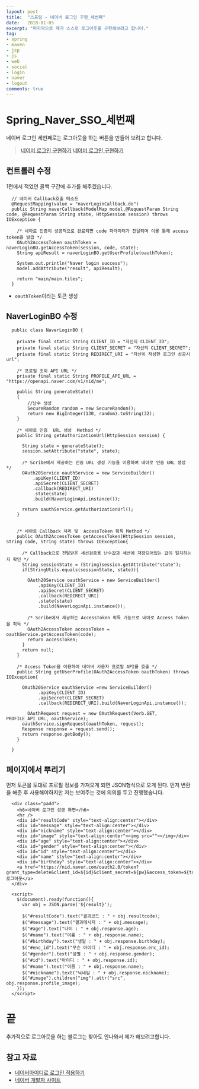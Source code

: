 ```yaml
---
layout: post
title:  "스프링 - 네이버 로그인 구현_세번째"
date:   2018-01-05
excerpt: "마지막으로 제가 스스로 로그아웃을 구현해보려고 합니다."
tag:
- spring
- maven
- jsp
- js
- web
- social
- login
- naver
- logout
comments: true
---
```


**Spring_Naver_SSO_세번째**
===
네이버 로그인 세번째로는 로그아웃을 하는 버튼을 만들어 보려고 합니다.

> [네이버 로그인 구현하기](https://seonhyungjo.github.io/Spring-NaverSSO_1/)
> [네이버 로그인 구현하기](https://seonhyungjo.github.io/Spring-NaverSSO_2/)

## 컨트롤러 수정
1편에서 적었던 콜백 구간에 추가를 해주겠습니다.

```
  // 네이버 Callback호출 메소드
  @RequestMapping(value = "naverLoginCallback.do")
  public String naverCallback(ModelMap model,@RequestParam String code, @RequestParam String state, HttpSession session) throws IOException {

    /* 네아로 인증이 성공적으로 완료되면 code 파라미터가 전달되며 이를 통해 access token을 발급 */
    OAuth2AccessToken oauthToken = naverLoginBO.getAccessToken(session, code, state);
    String apiResult = naverLoginBO.getUserProfile(oauthToken);

    System.out.println("Naver login success");
    model.addAttribute("result", apiResult);

    return "main/main.tiles";
  }

```

  - `oauthToken`이라는 토큰 생성

## NaverLoginBO 수정

```
  public class NaverLoginBO {

    private final static String CLIENT_ID = "자신의 CLIENT_ID";
    private final static String CLIENT_SECRET = "자신의 CLIENT_SECRET";
    private final static String REDIRECT_URI = "자신이 작성한 로그인 성공시 url";

    /* 프로필 조회 API URL */
    private final static String PROFILE_API_URL = "https://openapi.naver.com/v1/nid/me";

    public String generateState()
    {
        //난수 생성
        SecureRandom random = new SecureRandom();
        return new BigInteger(130, random).toString(32);
    }

    /* 네아로 인증  URL 생성  Method */
    public String getAuthorizationUrl(HttpSession session) {

      String state = generateState();
      session.setAttribute("state", state);

      /* Scribe에서 제공하는 인증 URL 생성 기능을 이용하여 네아로 인증 URL 생성 */
      OAuth20Service oauthService = new ServiceBuilder()
          .apiKey(CLIENT_ID)
          .apiSecret(CLIENT_SECRET)
          .callback(REDIRECT_URI)
          .state(state)
          .build(NaverLoginApi.instance());

      return oauthService.getAuthorizationUrl();
    }


    /* 네아로 Callback 처리 및  AccessToken 획득 Method */
    public OAuth2AccessToken getAccessToken(HttpSession session, String code, String state) throws IOException{

      /* Callback으로 전달받은 세선검증용 난수값과 세션에 저장되어있는 값이 일치하는지 확인 */
      String sessionState = (String)session.getAttribute("state");
      if(StringUtils.equals(sessionState, state)){

        OAuth20Service oauthService = new ServiceBuilder()
            .apiKey(CLIENT_ID)
            .apiSecret(CLIENT_SECRET)
            .callback(REDIRECT_URI)
            .state(state)
            .build(NaverLoginApi.instance());

        /* Scribe에서 제공하는 AccessToken 획득 기능으로 네아로 Access Token을 획득 */
        OAuth2AccessToken accessToken = oauthService.getAccessToken(code);
        return accessToken;
      }
      return null;
    }

    /* Access Token을 이용하여 네이버 사용자 프로필 API를 호출 */
    public String getUserProfile(OAuth2AccessToken oauthToken) throws IOException{

      OAuth20Service oauthService =new ServiceBuilder()
            .apiKey(CLIENT_ID)
            .apiSecret(CLIENT_SECRET)
            .callback(REDIRECT_URI).build(NaverLoginApi.instance());

        OAuthRequest request = new OAuthRequest(Verb.GET, PROFILE_API_URL, oauthService);
      oauthService.signRequest(oauthToken, request);
      Response response = request.send();
      return response.getBody();
    }

  }

```

## 페이지에서 뿌리기
먼저 토큰을 토대로 프로필 정보를 가져오게 되면 JSON형식으로 오게 된다. 먼저 변환을 해준 후 사용해야하지만 저는 보여주는 것에 의의를 두고 진행했습니다.

```
  <div class="padd">
    <h6>네이버 로그인 성공 화면</h6>
    <hr />
    <div id="resultCode" style="text-align:center"></div>
    <div id="message" style="text-align:center"></div>
    <div id="nickname" style="text-align:center"></div>
    <div id="image" style="text-align:center"><img src=""></img</div>
    <div id="age" style="text-align:center"></div>
    <div id="gender" style="text-align:center"></div>
    <div id="id" style="text-align:center"></div>
    <div id="name" style="text-align:center"></div>
    <div id="birthday" style="text-align:center"></div>
    <a href="https://nid.naver.com/oauth2.0/token?grant_type=delete&client_id=${id}&client_secret=${pw}&access_token=${token}&service_provider=NAVER">로그아웃</a>
  </div>

  <script>
    $(document).ready(function(){
      var obj = JSON.parse('${result}');

      $("#resultCode").text("결과코드 : " + obj.resultcode);
      $("#message").text("결과메시지 : " + obj.message);
      $("#age").text("나이 : " + obj.response.age);
      $("#name").text("이름 : " + obj.response.name);
      $("#birthday").text("생일 : " + obj.response.birthday);
      $("#enc_id").text("무슨 아이디 : " + obj.response.enc_id);
      $("#gender").text("성별 : " + obj.response.gender);
      $("#id").text("아이디 : " + obj.response.id);
      $("#name").text("이름 : " + obj.response.name);
      $("#nickname").text("닉네임 : " + obj.response.nickname);
      $("#image").children("img").attr("src", obj.response.profile_image);
    });
  </script>
```

# 끝
추가적으로 로그아웃을 하는 블로그는 찾아도 안나와서 제가 해보려고합니다.

## 참고 자료

  - [네이버아이디로 로그인 적용하기](https://github.com/Blackseed/NaverLoginTutorial/wiki/Spring-MVC-%EB%A5%BC-%EC%9D%B4%EC%9A%A9%ED%95%98%EC%97%AC-%EB%84%A4%EC%9D%B4%EB%B2%84%EC%95%84%EC%9D%B4%EB%94%94%EB%A1%9C-%EB%A1%9C%EA%B7%B8%EC%9D%B8-%EC%A0%81%EC%9A%A9%ED%95%98%EA%B8%B0)
  - [네이버 개발자 사이트](https://developers.naver.com/main/)
